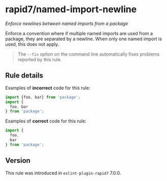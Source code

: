 <!-- prettier-ignore-start -->

# rapid7/named-import-newline

_Enforce newlines between named imports from a package_

Enforce a convention where if multiple named imports are used from a package, they are separated by a newline. When only one named import is used, this does not apply.

> The `--fix` option on the command line automatically fixes problems reported by this rule.

## Rule details

Examples of **incorrect** code for this rule:

```javascript
import {foo, bar} from 'package';
import {
  foo, bar
} from 'package';
```

Examples of **correct** code for this rule:

```javascript
import {
  foo, 
  bar
} from 'package';
```

## Version

This rule was introduced in `eslint-plugin-rapid7` 7.0.0.

<!-- prettier-ignore-end -->
